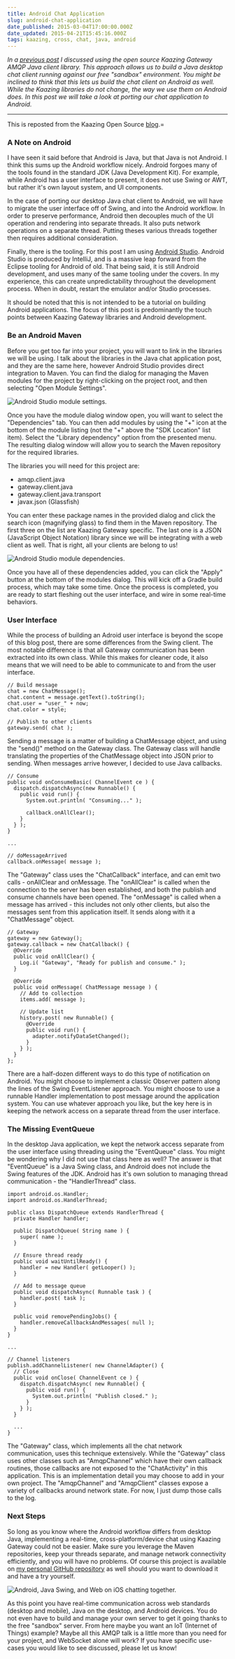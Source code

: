 ```yaml
---
title: Android Chat Application
slug: android-chat-application
date_published: 2015-03-04T17:00:00.000Z
date_updated: 2015-04-21T15:45:16.000Z
tags: kaazing, cross, chat, java, android
---
```


*In a [previous post](http://kaazing.org/blog/java-chat-application/) I discussed using the open source Kaazing Gateway AMQP Java client library. This approach allows us to build a Java desktop chat client running against our free "sandbox" environment. You might be inclined to think that this lets us build the chat client on Android as well. While the Kaazing libraries do not change, the way we use them on Android does. In this post we will take a look at porting our chat application to Android.*

---

This is reposted from the Kaazing Open Source [blog](http://kaazing.org/blog/android-chat-application/).=

### A Note on Android

I have seen it said before that Android is Java, but that Java is not Android. I think this sums up the Android workflow nicely. Android forgoes many of the tools found in the standard JDK (Java Development Kit). For example, while Android has a user interface to present, it does not use Swing or AWT, but rather it's own layout system, and UI components.

In the case of porting our desktop Java chat client to Android, we will have to migrate the user interface off of Swing, and into the Android workflow. In order to preserve performance, Android then decouples much of the UI operation and rendering into separate threads. It also puts network operations on a separate thread. Putting theses various threads together then requires additional consideration.

Finally, there is the tooling. For this post I am using [Android Studio](http://developer.android.com/tools/studio/index.html). Android Studio is produced by IntelliJ, and is a massive leap forward from the Eclipse tooling for Android of old. That being said, it is still Android development, and uses many of the same tooling under the covers. In my experience, this can create unpredictability throughout the development process. When in doubt, restart the emulator and/or Studio processes.

It should be noted that this is not intended to be a tutorial on building Android applications. The focus of this post is predominantly the touch points between Kaazing Gateway libraries and Android development.

### Be an Android Maven

Before you get too far into your project, you will want to link in the libraries we will be using. I talk about the libraries in the Java chat application post, and they are the same here, however Android Studio provides direct integration to Maven. You can find the dialog for managing the Maven modules for the project by right-clicking on the project root, and then selecting "Open Module Settings".

![Android Studio module settings.](http://images.kevinhoyt.com/android.studio.module.settings.jpg)

Once you have the module dialog window open, you will want to select the "Dependencies" tab. You can then add modules by using the "+" icon at the bottom of the module listing (not the "+" above the "SDK Location" list item). Select the "Library dependency" option from the presented menu. The resulting dialog window will allow you to search the Maven repository for the required libraries.

The libraries you will need for this project are:

- amqp.client.java
- gateway.client.java
- gateway.client.java.transport
- javax.json (Glassfish)

You can enter these package names in the provided dialog and click the search icon (magnifying glass) to find them in the Maven repository. The first three on the list are Kaazing Gateway specific. The last one is a JSON (JavaScript Object Notation) library since we will be integrating with a web client as well. That is right, all your clients are belong to us!

![Android Studio module dependencies.](http://images.kevinhoyt.com/android.studio.module.dependencies.jpg)

Once you have all of these dependencies added, you can click the "Apply" button at the bottom of the modules dialog. This will kick off a Gradle build process, which may take some time. Once the process is completed, you are ready to start fleshing out the user interface, and wire in some real-time behaviors.

### User Interface

While the process of building an Adroid user interface is beyond the scope of this blog post, there are some differences from the Swing client. The most notable difference is that all Gateway communication has been extracted into its own class. While this makes for cleaner code, it also means that we will need to be able to communicate to and from the user interface.

    // Build message
    chat = new ChatMessage();
    chat.content = message.getText().toString();
    chat.user = "user_" + now;
    chat.color = style;
    
    // Publish to other clients
    gateway.send( chat );
    

Sending a message is a matter of building a ChatMessage object, and using the "send()" method on the Gateway class. The Gateway class will handle translating the properties of the ChatMessage object into JSON prior to sending. When messages arrive however, I decided to use Java callbacks.

    // Consume
    public void onConsumeBasic( ChannelEvent ce ) {
      dispatch.dispatchAsync(new Runnable() {
        public void run() {
          System.out.println( "Consuming..." );
    
          callback.onAllClear();
        }
      } );
    }
    
    ...
    
    // doMessageArrived
    callback.onMessage( message );
    

The "Gateway" class uses the "ChatCallback" interface, and can emit two calls - onAllClear and onMessage. The "onAllClear" is called when the connection to the server has been established, and both the publish and consume channels have been opened. The "onMessage" is called when a message has arrived - this includes not only other clients, but also the messages sent from this application itself. It sends along with it a "ChatMessage" object.

    // Gateway
    gateway = new Gateway();
    gateway.callback = new ChatCallback() {
      @Override
      public void onAllClear() {
        Log.i( "Gateway", "Ready for publish and consume." );
      }
    
      @Override
      public void onMessage( ChatMessage message ) {
        // Add to collection
        items.add( message );
    
        // Update list
        history.post( new Runnable() {
          @Override
          public void run() {
            adapter.notifyDataSetChanged();
          }
        } );
      }
    };
    

There are a half-dozen different ways to do this type of notification on Android. You might choose to implement a classic Observer pattern along the lines of the Swing EventListener approach. You might choose to use a runnable Handler implementation to post message around the application system. You can use whatever approach you like, but the key here is in keeping the network access on a separate thread from the user interface.

### The Missing EventQueue

In the desktop Java application, we kept the network access separate from the user interface using threading using the "EventQueue" class. You might be wondering why I did not use that class here as well? The answer is that "EventQueue" is a Java Swing class, and Android does not include the Swing features of the JDK. Android has it's own solution to managing thread communication - the "HandlerThread" class.

    import android.os.Handler;
    import android.os.HandlerThread;
    
    public class DispatchQueue extends HandlerThread {
      private Handler handler;
    
      public DispatchQueue( String name ) {
        super( name );
      }
    
      // Ensure thread ready
      public void waitUntilReady() {
        handler = new Handler( getLooper() );
      }
    
      // Add to message queue
      public void dispatchAsync( Runnable task ) {
        handler.post( task );
      }
    
      public void removePendingJobs() {
        handler.removeCallbacksAndMessages( null );
      }
    }
    
    ...
    
    // Channel listeners
    publish.addChannelListener( new ChannelAdapter() {
      // Close
      public void onClose( ChannelEvent ce ) {
        dispatch.dispatchAsync( new Runnable() {
          public void run() {
            System.out.println( "Publish closed." );
          }
        } );
      }
      
      ...
    }
    

The "Gateway" class, which implements all the chat network communication, uses this technique extensively. While the "Gateway" class uses other classes such as "AmqpChannel" which have their own callback routines, those callbacks are not exposed to the "ChatActivity" in this application. This is an implementation detail you may choose to add in your own project. The "AmqpChannel" and "AmqpClient" classes expose a variety of callbacks around network state. For now, I just dump those calls to the log.

### Next Steps

So long as you know where the Android workflow differs from desktop Java, implementing a real-time, cross-platform/device chat using Kaazing Gateway could not be easier. Make sure you leverage the Maven repositories, keep your threads separate, and manage network connectivity efficiently, and you will have no problems. Of course this project is available on [my personal GitHub repository](https://github.com/krhoyt/Kaazing/tree/master/chat/android) as well should you want to download it and have a try yourself.

![Android, Java Swing, and Web on iOS chatting together.](http://images.kevinhoyt.com/chatting.it.up.jpg)

As this point you have real-time communication across web standards (desktop and mobile), Java on the desktop, and Android devices. You do not even have to build and manage your own server to get it going thanks to the free "sandbox" server. From here maybe you want an IoT (Internet of Things) example? Maybe all this AMQP talk is a little more than you need for your project, and WebSocket alone will work? If you have specific use-cases you would like to see discussed, please let us know!
